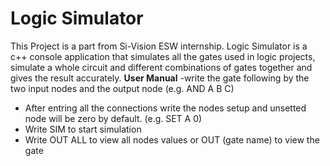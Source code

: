 # Logic Simulator
 
This Project is a part from Si-Vision ESW internship. Logic Simulator is a c++ console application that simulates all the gates used in logic projects, simulate a whole circuit and different combinations of gates together and gives the result accurately. 
**User Manual**
-write the gate following by the two input nodes and the output node (e.g. AND A B C)
- After entring all the connections write the nodes setup and unsetted node will be zero by default. (e.g. SET A 0)
- Write SIM to start simulation
- Write OUT ALL to view all nodes values or OUT (gate name) to view the gate
